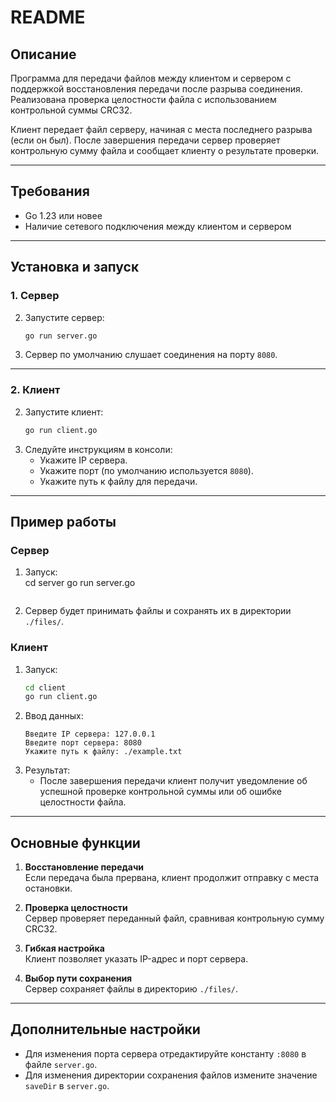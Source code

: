 # README  

## Описание  
Программа для передачи файлов между клиентом и сервером с поддержкой восстановления передачи после разрыва соединения. Реализована проверка целостности файла с использованием контрольной суммы CRC32.  

Клиент передает файл серверу, начиная с места последнего разрыва (если он был). После завершения передачи сервер проверяет контрольную сумму файла и сообщает клиенту о результате проверки.  

---

## Требования  
- Go 1.23 или новее  
- Наличие сетевого подключения между клиентом и сервером  

---

## Установка и запуск  

### 1. Сервер  
2. Запустите сервер:  
   ```bash
   go run server.go
   ```  
3. Сервер по умолчанию слушает соединения на порту `8080`.  

---

### 2. Клиент  
2. Запустите клиент:  
   ```bash
   go run client.go
   ```  
3. Следуйте инструкциям в консоли:  
   - Укажите IP сервера.  
   - Укажите порт (по умолчанию используется `8080`).  
   - Укажите путь к файлу для передачи.  

---

## Пример работы  
### Сервер  
1. Запуск:  
   cd server
   go run server.go
   ```  
2. Сервер будет принимать файлы и сохранять их в директории `./files/`.  

### Клиент  
1. Запуск:  
   ```bash
   cd client
   go run client.go
   ```  
2. Ввод данных:  
   ```plaintext
   Введите IP сервера: 127.0.0.1
   Введите порт сервера: 8080
   Укажите путь к файлу: ./example.txt
   ```  
3. Результат:  
   - После завершения передачи клиент получит уведомление об успешной проверке контрольной суммы или об ошибке целостности файла.  

---

## Основные функции  
1. **Восстановление передачи**  
   Если передача была прервана, клиент продолжит отправку с места остановки.  

2. **Проверка целостности**  
   Сервер проверяет переданный файл, сравнивая контрольную сумму CRC32.  

3. **Гибкая настройка**  
   Клиент позволяет указать IP-адрес и порт сервера.  

4. **Выбор пути сохранения**  
   Сервер сохраняет файлы в директорию `./files/`.  

---

## Дополнительные настройки  
- Для изменения порта сервера отредактируйте константу `:8080` в файле `server.go`.  
- Для изменения директории сохранения файлов измените значение `saveDir` в `server.go`.  